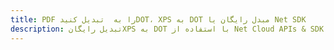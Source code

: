 ---title: PDF را به  تبدیل کنیدDOT، XPS به DOT مبدل رایگان یا Net SDKdescription: تبدیل رایگانXPS به DOT با استفاده از Net Cloud APIs & SDK همچنین اسناد PDF را در Cloud ایجاد، ویرایش و رندر کنید.---